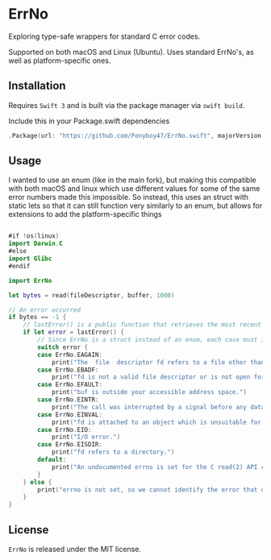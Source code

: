 # ErrNo

Exploring type-safe wrappers for standard C error codes.

Supported on both macOS and Linux (Ubuntu). Uses standard ErrNo's, as well as platform-specific ones.

## Installation

Requires `Swift 3` and is built via the package manager via `swift build`.

Include this in your Package.swift dependencies
```swift
.Package(url: "https://github.com/Ponyboy47/ErrNo.swift", majorVersion: 0, minor: 2)
```

## Usage

I wanted to use an enum (like in the main fork), but making this compatible with both macOS and linux which use different values for some of the same error numbers made this impossible.
So instead, this uses an struct with static lets so that it can still function very similarly to an enum, but allows for extensions to add the platform-specific things
```swift

#if !os(linux)
import Darwin.C
#else
import Glibc
#endif

import ErrNo

let bytes = read(fileDescriptor, buffer, 1000)

// An error occurred
if bytes == -1 {
    // lastError() is a public function that retrieves the most recent errno (if it is set) and returns an ErrNo struct
    if let error = lastError() {
        // Since ErrNo is a struct instead of an enum, each case must include the `ErrNo.` before the value.
        switch error {
        case ErrNo.EAGAIN:
            print("The  file  descriptor fd refers to a file other than a socket and has been marked nonblocking, and the read would block.")
        case ErrNo.EBADF:
            print("fd is not a valid file descriptor or is not open for reading.")
        case ErrNo.EFAULT:
            print("buf is outside your accessible address space.")
        case ErrNo.EINTR:
            print("The call was interrupted by a signal before any data was read; see signal(7).")
        case ErrNo.EINVAL:
            print("fd is attached to an object which is unsuitable for reading; or the file was opened with the O_DIRECT flag, and either the address specified in buf, the value specified in count, or the current file off‐set is not suitably aligned.")
        case ErrNo.EIO:
            print("I/O error.")
        case ErrNo.EISDIR:
            print("fd refers to a directory.")
        default:
            print("An undocumented errno is set for the C read(2) API call: \(error)")
        }
    } else {
        print("errno is not set, so we cannot identify the error that occurred in the C layer.")
    }
}
```

## License

`ErrNo` is released under the MIT license.
